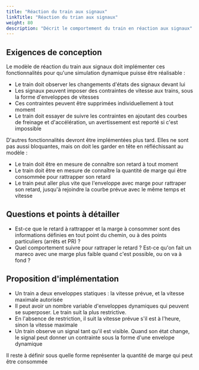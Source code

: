 ```yaml
---
title: "Réaction du train aux signaux"
linkTitle: "Réaction du trian aux signaux"
weight: 80
description: "Décrit le comportement du train en réaction aux signaux"
---
```


## Exigences de conception

Le modèle de réaction du train aux signaux doit implémenter ces fonctionnalités
pour qu'une simulation dynamique puisse être réalisable :

- Le train doit observer les changements d'états des signaux devant lui
- Les signaux peuvent imposer des contraintes de vitesse aux trains,
sous la forme d'enveloppes de vitesses
- Ces contraintes peuvent être supprimées individuellement à tout moment
- Le train doit essayer de suivre les contraintes en ajoutant des courbes
de freinage et d'accélération, un avertissement est reporté si c'est impossible


D'autres fonctionnalités devront être implémentées plus tard. Elles ne sont
pas aussi bloquantes, mais on doit les garder en tête en réfléchissant au
modèle :

- Le train doit être en mesure de connaître son retard à tout moment
- Le train doit être en mesure de connaître la quantité de marge qui être
consommée pour rattrapper son retard
- Le train peut aller plus vite que l'enveloppe avec marge pour rattraper
son retard, jusqu'à rejoindre la courbe prévue avec le même temps et vitesse


## Questions et points à détailler


- Est-ce que le retard à rattrapper et la marge à consommer sont des
informations définies en tout point du chemin, ou à des points particuliers
(arrêts et PR) ?
- Quel comportement suivre pour rattraper le retard ? Est-ce qu'on fait un
mareco avec une marge plus faible quand c'est possible, ou on va à fond ?


## Proposition d'implémentation

- Un train a deux enveloppes statiques : la vitesse prévue, et la vitesse
maximale autorisée
- Il peut avoir un nombre variable d'enveloppes dynamiques qui peuvent
se superposer. Le train suit la plus restrictive.
- En l'absence de restriction, il suit la vitesse prévue s'il est à l'heure,
sinon la vitesse maximale
- Un train observe un signal tant qu'il est visible. Quand son état change,
le signal peut donner un contrainte sous la forme d'une envelope dynamique

Il reste à définir sous quelle forme représenter la quantité de marge qui peut
être consommée
